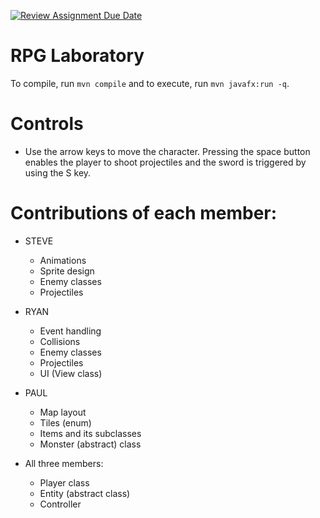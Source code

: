 [![Review Assignment Due Date](https://classroom.github.com/assets/deadline-readme-button-24ddc0f5d75046c5622901739e7c5dd533143b0c8e959d652212380cedb1ea36.svg)](https://classroom.github.com/a/D7hFx6hN)
# RPG Laboratory

To compile, run `mvn compile` and to execute, run `mvn javafx:run -q`.

# Controls
- Use the arrow keys to move the character. Pressing the space button enables the player to shoot projectiles and the sword is triggered by using the S key.

# Contributions of each member:

- STEVE
	- Animations
	- Sprite design
	- Enemy classes
	- Projectiles

- RYAN
	- Event handling
	- Collisions
	- Enemy classes
	- Projectiles
	- UI (View class)

- PAUL
	- Map layout 
	- Tiles (enum)
	- Items and its subclasses
	- Monster (abstract) class

- All three members:
	- Player class
	- Entity (abstract class)
	- Controller

